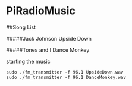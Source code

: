 # PiRadioMusic

##Song List

#####Jack Johnson
Upside Down


#####Tones and I
Dance Monkey

starting the music

```
sudo ./fm_transmitter -f 96.1 UpsideDown.wav
sudo ./fm_transmitter -f 96.1 DanceMonkey.wav
```